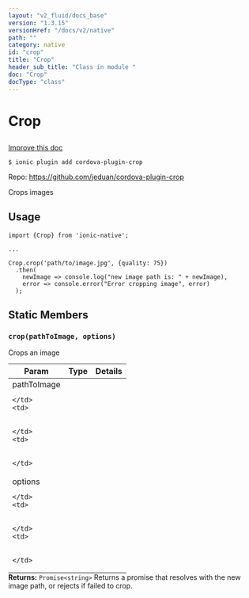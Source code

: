 ```yaml
---
layout: "v2_fluid/docs_base"
version: "1.3.15"
versionHref: "/docs/v2/native"
path: ""
category: native
id: "crop"
title: "Crop"
header_sub_title: "Class in module "
doc: "Crop"
docType: "class"
---
```









<h1 class="api-title">

  
  Crop
  

  

  

</h1>

<a class="improve-v2-docs" href="http://github.com/driftyco/ionic-native/edit/master/src/plugins/crop.ts#L0">
  Improve this doc
</a>





<!-- decorators -->


<pre><code>$ ionic plugin add cordova-plugin-crop</code></pre>
<p>Repo:
  <a href="https://github.com/jeduan/cordova-plugin-crop">
    https://github.com/jeduan/cordova-plugin-crop
  </a>
</p>

<!-- description -->

<p>Crops images</p>



<!-- @usage tag -->

<h2>Usage</h2>

<pre><code>import {Crop} from &#39;ionic-native&#39;;

...

Crop.crop(&#39;path/to/image.jpg&#39;, {quality: 75})
  .then(
    newImage =&gt; console.log(&quot;new image path is: &quot; + newImage),
    error =&gt; console.error(&quot;Error cropping image&quot;, error)
  );
</code></pre>




<!-- @property tags -->
<h2>Static Members</h2>
<div id="crop"></div>
<h3><code>crop(pathToImage,&nbsp;options)</code>
  
</h3>



Crops an image


<table class="table param-table" style="margin:0;">
  <thead>
  <tr>
    <th>Param</th>
    <th>Type</th>
    <th>Details</th>
  </tr>
  </thead>
  <tbody>
  
  <tr>
    <td>
      pathToImage
      
      
    </td>
    <td>
      

    </td>
    <td>
      
      
    </td>
  </tr>
  
  <tr>
    <td>
      options
      
      
    </td>
    <td>
      

    </td>
    <td>
      
      
    </td>
  </tr>
  
  </tbody>
</table>





<div class="return-value" markdown="1">
  <i class="icon ion-arrow-return-left"></i>
  <b>Returns:</b> 
<code>Promise&lt;string&gt;</code> Returns a promise that resolves with the new image path, or rejects if failed to crop.
</div>




<!-- methods on the class -->

<!-- related link --><!-- end content block -->


<!-- end body block -->

